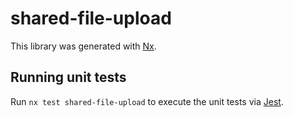 # shared-file-upload

This library was generated with [Nx](https://nx.dev).

## Running unit tests

Run `nx test shared-file-upload` to execute the unit tests via [Jest](https://jestjs.io).
